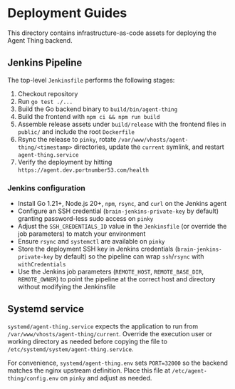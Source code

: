 # Deployment Guides

This directory contains infrastructure-as-code assets for deploying the Agent Thing backend.

## Jenkins Pipeline

The top-level `Jenkinsfile` performs the following stages:

1. Checkout repository
2. Run `go test ./...`
3. Build the Go backend binary to `build/bin/agent-thing`
4. Build the frontend with `npm ci && npm run build`
5. Assemble release assets under `build/release` with the frontend files in `public/` and include the root `Dockerfile`
6. Rsync the release to `pinky`, rotate `/var/www/vhosts/agent-thing/<timestamp>` directories, update the `current` symlink, and restart `agent-thing.service`
7. Verify the deployment by hitting `https://agent.dev.portnumber53.com/health`

### Jenkins configuration

- Install Go 1.21+, Node.js 20+, `npm`, `rsync`, and `curl` on the Jenkins agent
- Configure an SSH credential (`brain-jenkins-private-key` by default) granting password-less sudo access on `pinky`
- Adjust the `SSH_CREDENTIALS_ID` value in the `Jenkinsfile` (or override the job parameters) to match your environment
- Ensure `rsync` and `systemctl` are available on `pinky`
- Store the deployment SSH key in Jenkins credentials (`brain-jenkins-private-key` by default) so the pipeline can wrap `ssh`/`rsync` with `withCredentials`
- Use the Jenkins job parameters (`REMOTE_HOST`, `REMOTE_BASE_DIR`, `REMOTE_OWNER`) to point the pipeline at the correct host and directory without modifying the Jenkinsfile

## Systemd service

`systemd/agent-thing.service` expects the application to run from `/var/www/vhosts/agent-thing/current`. Override the execution user or working directory as needed before copying the file to `/etc/systemd/system/agent-thing.service`.

For convenience, `systemd/agent-thing.env` sets `PORT=32000` so the backend matches the nginx upstream definition. Place this file at `/etc/agent-thing/config.env` on `pinky` and adjust as needed.
